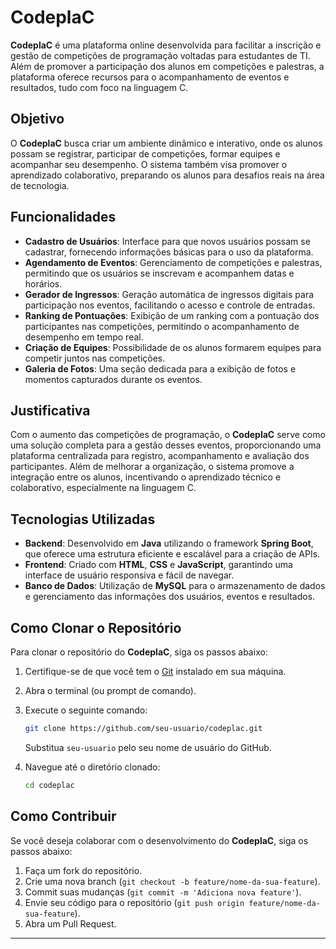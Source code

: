 
# CodeplaC


**CodeplaC** é uma plataforma online desenvolvida para facilitar a inscrição e gestão de competições de programação voltadas para estudantes de TI. Além de promover a participação dos alunos em competições e palestras, a plataforma oferece recursos para o acompanhamento de eventos e resultados, tudo com foco na linguagem C.

## Objetivo

O **CodeplaC** busca criar um ambiente dinâmico e interativo, onde os alunos possam se registrar, participar de competições, formar equipes e acompanhar seu desempenho. O sistema também visa promover o aprendizado colaborativo, preparando os alunos para desafios reais na área de tecnologia.

## Funcionalidades

- **Cadastro de Usuários**: Interface para que novos usuários possam se cadastrar, fornecendo informações básicas para o uso da plataforma.
- **Agendamento de Eventos**: Gerenciamento de competições e palestras, permitindo que os usuários se inscrevam e acompanhem datas e horários.
- **Gerador de Ingressos**: Geração automática de ingressos digitais para participação nos eventos, facilitando o acesso e controle de entradas.
- **Ranking de Pontuações**: Exibição de um ranking com a pontuação dos participantes nas competições, permitindo o acompanhamento de desempenho em tempo real.
- **Criação de Equipes**: Possibilidade de os alunos formarem equipes para competir juntos nas competições.
- **Galeria de Fotos**: Uma seção dedicada para a exibição de fotos e momentos capturados durante os eventos.

## Justificativa

Com o aumento das competições de programação, o **CodeplaC** serve como uma solução completa para a gestão desses eventos, proporcionando uma plataforma centralizada para registro, acompanhamento e avaliação dos participantes. Além de melhorar a organização, o sistema promove a integração entre os alunos, incentivando o aprendizado técnico e colaborativo, especialmente na linguagem C.

## Tecnologias Utilizadas

- **Backend**: Desenvolvido em **Java** utilizando o framework **Spring Boot**, que oferece uma estrutura eficiente e escalável para a criação de APIs.
- **Frontend**: Criado com **HTML**, **CSS** e **JavaScript**, garantindo uma interface de usuário responsiva e fácil de navegar.
- **Banco de Dados**: Utilização de **MySQL** para o armazenamento de dados e gerenciamento das informações dos usuários, eventos e resultados.

## Como Clonar o Repositório

Para clonar o repositório do **CodeplaC**, siga os passos abaixo:

1. Certifique-se de que você tem o [Git](https://git-scm.com/) instalado em sua máquina.
2. Abra o terminal (ou prompt de comando).
3. Execute o seguinte comando:

   ```bash
   git clone https://github.com/seu-usuario/codeplac.git
   ```

   Substitua `seu-usuario` pelo seu nome de usuário do GitHub.

4. Navegue até o diretório clonado:

   ```bash
   cd codeplac
   ```

## Como Contribuir

Se você deseja colaborar com o desenvolvimento do **CodeplaC**, siga os passos abaixo:

1. Faça um fork do repositório.
2. Crie uma nova branch (`git checkout -b feature/nome-da-sua-feature`).
3. Commit suas mudanças (`git commit -m 'Adiciona nova feature'`).
4. Envie seu código para o repositório (`git push origin feature/nome-da-sua-feature`).
5. Abra um Pull Request.

---
